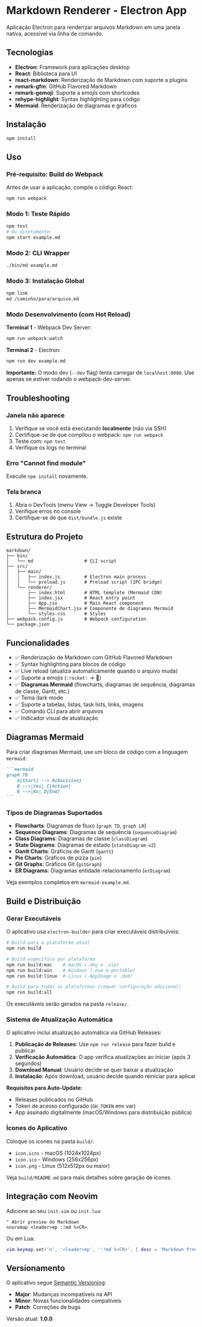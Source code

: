 # Markdown Renderer - Electron App

Aplicação Electron para renderizar arquivos Markdown em uma janela nativa, acessível via linha de comando.

## Tecnologias

- **Electron**: Framework para aplicações desktop
- **React**: Biblioteca para UI
- **react-markdown**: Renderização de Markdown com suporte a plugins
- **remark-gfm**: GitHub Flavored Markdown
- **remark-gemoji**: Suporte a emojis com shortcodes
- **rehype-highlight**: Syntax highlighting para código
- **Mermaid**: Renderização de diagramas e gráficos

## Instalação

```bash
npm install
```

## Uso

### Pré-requisito: Build do Webpack

Antes de usar a aplicação, compile o código React:

```bash
npm run webpack
```

### Modo 1: Teste Rápido

```bash
npm test
# Ou diretamente:
npm start example.md
```

### Modo 2: CLI Wrapper

```bash
./bin/md example.md
```

### Modo 3: Instalação Global

```bash
npm link
md /caminho/para/arquivo.md
```

### Modo Desenvolvimento (com Hot Reload)

**Terminal 1** - Webpack Dev Server:
```bash
npm run webpack:watch
```

**Terminal 2** - Electron:
```bash
npm run dev example.md
```

**Importante:** O modo dev (`--dev` flag) tenta carregar de `localhost:8080`. Use apenas se estiver rodando o webpack-dev-server.

## Troubleshooting

### Janela não aparece

1. Verifique se você está executando **localmente** (não via SSH)
2. Certifique-se de que compilou o webpack: `npm run webpack`
3. Teste com: `npm test`
4. Verifique os logs no terminal

### Erro "Cannot find module"

Execute `npm install` novamente.

### Tela branca

1. Abra o DevTools (menu View → Toggle Developer Tools)
2. Verifique erros no console
3. Certifique-se de que `dist/bundle.js` existe

## Estrutura do Projeto

```
markdown/
├── bin/
│   └── md                   # CLI script
├── src/
│   ├── main/
│   │   ├── index.js         # Electron main process
│   │   └── preload.js       # Preload script (IPC bridge)
│   └── renderer/
│       ├── index.html       # HTML template (Mermaid CDN)
│       ├── index.jsx        # React entry point
│       ├── App.jsx          # Main React component
│       ├── MermaidChart.jsx # Componente de diagramas Mermaid
│       └── styles.css       # Styles
├── webpack.config.js        # Webpack configuration
└── package.json
```

## Funcionalidades

- ✅ Renderização de Markdown com GitHub Flavored Markdown
- ✅ Syntax highlighting para blocos de código
- ✅ Live reload (atualiza automaticamente quando o arquivo muda)
- ✅ Suporte a emojis (`:rocket:` → 🚀)
- ✅ **Diagramas Mermaid** (flowcharts, diagramas de sequência, diagramas de classe, Gantt, etc.)
- ✅ Tema dark mode
- ✅ Suporte a tabelas, listas, task lists, links, imagens
- ✅ Comando CLI para abrir arquivos
- ✅ Indicador visual de atualização

## Diagramas Mermaid

Para criar diagramas Mermaid, use um bloco de código com a linguagem `mermaid`:

~~~markdown
```mermaid
graph TD
    A[Start] --> B{Decision}
    B -->|Yes| C[Action]
    B -->|No| D[End]
```
~~~

### Tipos de Diagramas Suportados

- **Flowcharts**: Diagramas de fluxo (`graph TD`, `graph LR`)
- **Sequence Diagrams**: Diagramas de sequência (`sequenceDiagram`)
- **Class Diagrams**: Diagramas de classe (`classDiagram`)
- **State Diagrams**: Diagramas de estado (`stateDiagram-v2`)
- **Gantt Charts**: Gráficos de Gantt (`gantt`)
- **Pie Charts**: Gráficos de pizza (`pie`)
- **Git Graphs**: Gráficos Git (`gitGraph`)
- **ER Diagrams**: Diagramas entidade-relacionamento (`erDiagram`)

Veja exemplos completos em `mermaid-example.md`.

## Build e Distribuição

### Gerar Executáveis

O aplicativo usa `electron-builder` para criar executáveis distribuíveis:

```bash
# Build para a plataforma atual
npm run build

# Build específico por plataforma
npm run build:mac    # macOS (.dmg e .zip)
npm run build:win    # Windows (.exe e portable)
npm run build:linux  # Linux (.AppImage e .deb)

# Build para todas as plataformas (requer configuração adicional)
npm run build:all
```

Os executáveis serão gerados na pasta `release/`.

### Sistema de Atualização Automática

O aplicativo inclui atualização automática via GitHub Releases:

1. **Publicação de Releases**: Use `npm run release` para fazer build e publicar
2. **Verificação Automática**: O app verifica atualizações ao iniciar (após 3 segundos)
3. **Download Manual**: Usuário decide se quer baixar a atualização
4. **Instalação**: Após download, usuário decide quando reiniciar para aplicar

**Requisitos para Auto-Update:**
- Releases publicados no GitHub
- Token de acesso configurado (`GH_TOKEN` env var)
- App assinado digitalmente (macOS/Windows para distribuição pública)

### Ícones do Aplicativo

Coloque os ícones na pasta `build/`:
- `icon.icns` - macOS (1024x1024px)
- `icon.ico` - Windows (256x256px)
- `icon.png` - Linux (512x512px ou maior)

Veja `build/README.md` para mais detalhes sobre geração de ícones.

## Integração com Neovim

Adicione ao seu `init.vim` ou `init.lua`:

```vim
" Abrir preview do Markdown
nnoremap <leader>mp :!md %<CR>
```

Ou em Lua:

```lua
vim.keymap.set('n', '<leader>mp', ':!md %<CR>', { desc = 'Markdown Preview' })
```

## Versionamento

O aplicativo segue [Semantic Versioning](https://semver.org/):
- **Major**: Mudanças incompatíveis na API
- **Minor**: Novas funcionalidades compatíveis
- **Patch**: Correções de bugs

Versão atual: **1.0.0**

